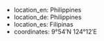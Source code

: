 + location_en: Philippines
+ location_de: Philippines
+ location_es: Filipinas
+ coordinates: 9°54′N 124°12′E
